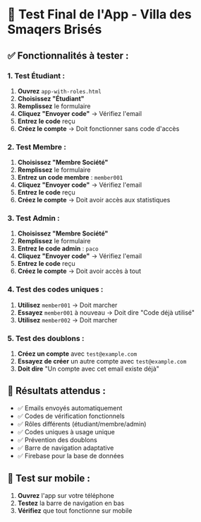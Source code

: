 # 🧪 Test Final de l'App - Villa des Smaqers Brisés

## ✅ Fonctionnalités à tester :

### **1. Test Étudiant :**
1. **Ouvrez** `app-with-roles.html`
2. **Choisissez "Étudiant"**
3. **Remplissez** le formulaire
4. **Cliquez "Envoyer code"** → Vérifiez l'email
5. **Entrez le code** reçu
6. **Créez le compte** → Doit fonctionner sans code d'accès

### **2. Test Membre :**
1. **Choisissez "Membre Société"**
2. **Remplissez** le formulaire
3. **Entrez un code membre** : `member001`
4. **Cliquez "Envoyer code"** → Vérifiez l'email
5. **Entrez le code** reçu
6. **Créez le compte** → Doit avoir accès aux statistiques

### **3. Test Admin :**
1. **Choisissez "Membre Société"**
2. **Remplissez** le formulaire
3. **Entrez le code admin** : `paco`
4. **Cliquez "Envoyer code"** → Vérifiez l'email
5. **Entrez le code** reçu
6. **Créez le compte** → Doit avoir accès à tout

### **4. Test des codes uniques :**
1. **Utilisez** `member001` → Doit marcher
2. **Essayez** `member001` à nouveau → Doit dire "Code déjà utilisé"
3. **Utilisez** `member002` → Doit marcher

### **5. Test des doublons :**
1. **Créez un compte** avec `test@example.com`
2. **Essayez de créer** un autre compte avec `test@example.com`
3. **Doit dire** "Un compte avec cet email existe déjà"

## 🎯 Résultats attendus :
- ✅ Emails envoyés automatiquement
- ✅ Codes de vérification fonctionnels
- ✅ Rôles différents (étudiant/membre/admin)
- ✅ Codes uniques à usage unique
- ✅ Prévention des doublons
- ✅ Barre de navigation adaptative
- ✅ Firebase pour la base de données

## 📱 Test sur mobile :
1. **Ouvrez** l'app sur votre téléphone
2. **Testez** la barre de navigation en bas
3. **Vérifiez** que tout fonctionne sur mobile
